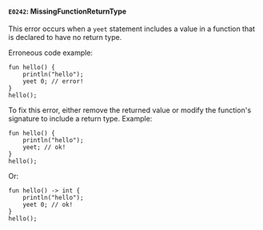 #### `E0242`: MissingFunctionReturnType

This error occurs when a `yeet` statement includes a value in a function that is declared to have no return type.

Erroneous code example:
```
fun hello() {
    println("hello");
    yeet 0; // error!
}
hello();
```

To fix this error, either remove the returned value or modify the function's signature to include a return type. Example:

```
fun hello() {
    println("hello");
    yeet; // ok!
}
hello();
```

Or:

```
fun hello() -> int {
    println("hello");
    yeet 0; // ok!
}
hello();
```